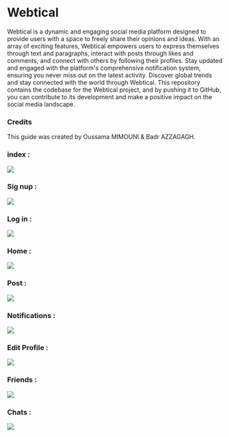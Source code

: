 <h1>Webtical</h1>

<p>Webtical is a dynamic and engaging social media platform designed to provide users with a space to freely share their opinions and ideas. With an array of exciting features, Webtical empowers users to express themselves through text and paragraphs, interact with posts through likes and comments, and connect with others by following their profiles. Stay updated and engaged with the platform's comprehensive notification system, ensuring you never miss out on the latest activity. Discover global trends and stay connected with the world through Webtical. This repository contains the codebase for the Webtical project, and by pushing it to GitHub, you can contribute to its development and make a positive impact on the social media landscape.</p>

<h3>Credits</h3>
<p>This guide was created by Oussama MIMOUNI & Badr AZZAGAGH.</p>

<h3>index : </h3>
<img src="./uploads/index.png">
<h3>Sig nup : </h3>
<img src="./uploads/signup.png">
<h3>Log in : </h3>
<img src="./uploads/login.png">
<h3>Home : </h3>
<img src="./uploads/home.png">
<h3>Post : </h3>
<img src="./uploads/comment.png">
<h3>Notifications : </h3>
<img src="./uploads/notif.png">
<h3>Edit Profile : </h3>
<img src="./uploads/modifprofile.png">
<h3>Friends : </h3>
<img src="./uploads/Friends.png">
<h3>Chats : </h3>
<img src="./uploads/Chats.png">
